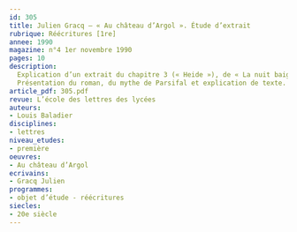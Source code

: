 ```yaml
---
id: 305
title: Julien Gracq – « Au château d’Argol ». Étude d’extrait 
rubrique: Réécritures [1re]
annee: 1990
magazine: n°4 1er novembre 1990
pages: 10
description: 
  Explication d’un extrait du chapitre 3 (« Heide »), de « La nuit baignait tout le paysage… » à « leurs cœurs de la pesanteur alarmante de l’événement ».
  Présentation du roman, du mythe de Parsifal et explication de texte.
article_pdf: 305.pdf
revue: L’école des lettres des lycées
auteurs:
- Louis Baladier
disciplines:
- lettres
niveau_etudes:
- première
oeuvres:
- Au château d’Argol
ecrivains:
- Gracq Julien
programmes:
- objet d’étude - réécritures
siecles:
- 20e siècle
---
```

